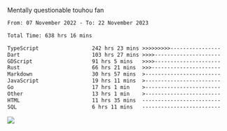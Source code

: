 Mentally questionable touhou fan



<!--START_SECTION:waka-->

```txt
From: 07 November 2022 - To: 22 November 2023

Total Time: 638 hrs 16 mins

TypeScript                 242 hrs 23 mins >>>>>>>>>----------------   37.99 %
Dart                       103 hrs 27 mins >>>>---------------------   16.22 %
GDScript                   91 hrs 5 mins   >>>>---------------------   14.28 %
Rust                       66 hrs 21 mins  >>>----------------------   10.40 %
Markdown                   30 hrs 57 mins  >------------------------   04.85 %
JavaScript                 19 hrs 11 mins  >------------------------   03.01 %
Go                         17 hrs 1 min    >------------------------   02.67 %
Other                      13 hrs 1 min    >------------------------   02.04 %
HTML                       11 hrs 35 mins  -------------------------   01.82 %
SQL                        6 hrs 11 mins   -------------------------   00.97 %
```

<!--END_SECTION:waka-->

![](https://cdn.discordapp.com/attachments/825577206696771664/1166420405674856468/win.gif?ex=654a6ca7&is=6537f7a7&hm=84f02d38afcaba0d0e8904ff04caaa8c281686a27d5cdea7403e065ad7b47f78&)
